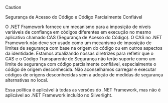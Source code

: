 > [!CAUTION]
>  Segurança de Acesso do Código e Código Parcialmente Confiável  
>   
>  O .NET Framework fornece um mecanismo para a imposição de níveis variáveis de confiança em códigos diferentes em execução no mesmo aplicativo chamado CAS (Segurança de Acesso do Código).  O CAS no .NET Framework não deve ser usado como um mecanismo de imposição de limites de segurança com base na origem do código ou em outros aspectos da identidade. Estamos atualizando nossas diretrizes para refletir que o CAS e o Código Transparente de Segurança não terão suporte como um limite de segurança com código parcialmente confiável, especialmente o código de origem desconhecida. Não aconselhamos carregar e executar códigos de origens desconhecidas sem a adoção de medidas de segurança alternativas no local.  
>   
>  Essa política é aplicável à todas as versões do .NET Framework, mas não é aplicável ao .NET Framework incluído no Silverlight.